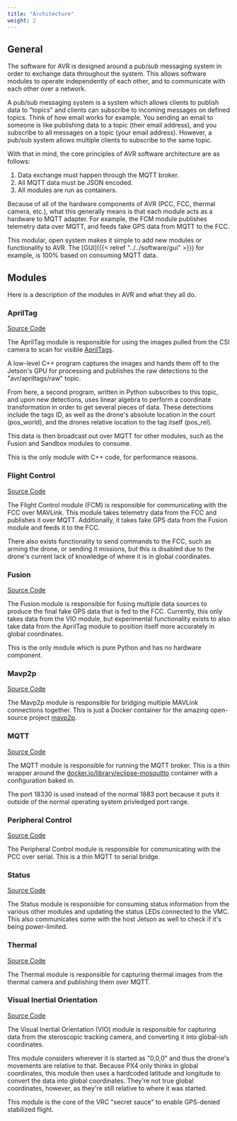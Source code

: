 ```yaml
---
title: "Architecture"
weight: 2
---
```


## General

The software for AVR is designed around a pub/sub messaging system in order to exchange
data throughout the system. This allows software modules to operate independently
of each other, and to communicate with each other over a network.

A pub/sub messaging system is a system which allows clients to publish
data to "topics" and clients can subscribe to incoming messages on defined topics.
Think of how email works for example. You sending an email to someone is like
publishing data to a topic (their email address), and you subscribe to all messages
on a topic (your email address). However, a pub/sub system allows multiple clients
to subscribe to the same topic.

With that in mind, the core principles of AVR software architecture are as follows:

1. Data exchange must happen through the MQTT broker.
2. All MQTT data must be JSON encoded.
3. All modules are run as containers.

Because of all of the hardware components of AVR (PCC, FCC, thermal camera, etc.),
what this generally means is that each module acts as a hardware to MQTT adapter.
For example, the FCM module publishes telemetry data over MQTT, and feeds
fake GPS data from MQTT to the FCC.

This modular, open system makes it simple to add new modules or functionality
to AVR. The [GUI]({{< relref "../../software/gui" >}}) for example,
is 100% based on consuming MQTT data.

## Modules

Here is a description of the modules in AVR and what they all do.

### AprilTag

[Source Code](https://github.com/bellflight/VRC-2022/tree/main/VMC/apriltag)

The AprilTag module is responsible for using the images pulled from the CSI
camera to scan for visible [AprilTags](https://april.eecs.umich.edu/software/apriltag).

A low-level C++ program captures the images and hands them off to the Jetson's GPU
for processing and publishes the raw detections to the "avr/apriltags/raw" topic.

From here, a second program, written in Python subscribes to this topic,
and upon new detections, uses linear algebra to perform a coordinate
transformation in order to get several pieces of data.
These detections include the tags ID, as well as the drone's absolute location
in the court (pos_world), and the drones relative location to the tag itself (pos_rel).

This data is then broadcast out over MQTT for other modules, such as the
Fusion and Sandbox modules to consume.

This is the only module with C++ code, for performance reasons.

### Flight Control

[Source Code](https://github.com/bellflight/VRC-2022/tree/main/VMC/fcm)

The Flight Control module (FCM) is responsible for communicating with the
FCC over MAVLink. This module takes telemetry data from the FCC and publishes
it over MQTT. Additionally, it takes fake GPS data from the Fusion module
and feeds it to the FCC.

There also exists functionality to send commands to the FCC, such as arming the drone,
or sending it missions, but this is disabled due to the drone's current lack of
knowledge of where it is in global coordinates.

### Fusion

[Source Code](https://github.com/bellflight/VRC-2022/tree/main/VMC/fusion)

The Fusion module is responsible for fusing multiple data sources
to produce the final fake GPS data that is fed to the FCC. Currently, this only takes
data from the VIO module, but experimental functionality exists to also take data from
the AprilTag module to position itself more accurately in global coordinates.

This is the only module which is pure Python and has no hardware component.

### Mavp2p

[Source Code](https://github.com/bellflight/VRC-2022/tree/main/VMC/mavp2p)

The Mavp2p module is responsible for bridging multiple MAVLink connections
together. This is just a Docker container for the amazing open-source project
[mavp2p](https://github.com/aler9/mavp2p/).

### MQTT

[Source Code](https://github.com/bellflight/VRC-2022/tree/main/VMC/mqtt)

The MQTT module is responsible for running the MQTT broker. This is
a thin wrapper around the
[docker.io/library/eclipse-mosquitto](https://hub.docker.com/_/eclipse-mosquitto)
container with a configuration baked in.

The port 18330 is used instead of the normal 1883 port because it puts it
outside of the normal operating system privledged port range.

### Peripheral Control

[Source Code](https://github.com/bellflight/VRC-2022/tree/main/VMC/pcm)

The Peripheral Control module is responsible for communicating with the
PCC over serial. This is a thin MQTT to serial bridge.

### Status

[Source Code](https://github.com/bellflight/VRC-2022/tree/main/VMC/status)

The Status module is responsible for consuming status information from the various
other modules and updating the status LEDs connected to the VMC. This also
communicates some with the host Jetson as well to check if it's being power-limited.

### Thermal

[Source Code](https://github.com/bellflight/VRC-2022/tree/main/VMC/thermal)

The Thermal module is responsible for capturing thermal images from the thermal camera
and publishing them over MQTT.

### Visual Inertial Orientation

[Source Code](https://github.com/bellflight/VRC-2022/tree/main/VMC/vio)

The Visual Inertial Orientation (VIO) module is responsible for
capturing data from the steroscopic tracking camera, and converting it into
global-ish coordinates.

This module considers wherever it is started as "0,0,0" and thus the drone's movements
are relative to that. Because PX4 only thinks in global coordinates, this module
then uses a hardcoded latitude and longitude to convert the data into
global coordinates. They're not true global coordinates, however,
as they're still relative to where it was started.

This module is the core of the VRC "secret sauce" to enable GPS-denied stabilized
flight.
